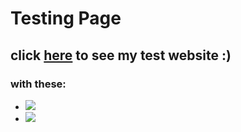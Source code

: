 # Testing Page 
click [here](https://yashar2003moh.github.io/test-site/) to see my test website :)
---
### with these:
- ![](https://img.shields.io/badge/HTML5-E34F26?style=for-the-badge&logo=html5&logoColor=white)
- ![](https://img.shields.io/badge/CSS3-1572B6?style=for-the-badge&logo=css3&logoColor=white)